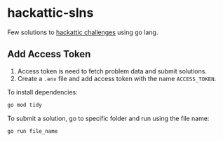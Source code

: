 # hackattic-slns

Few solutions to [hackattic challenges](https://hackattic.com/challenges) using go lang.

## Add Access Token

1. Access token is need to fetch problem data and submit solutions.
2. Create a `.env` file and add access token with the name `ACCESS_TOKEN`.

To install dependencies:

```bash
go mod tidy
```

To submit a solution, go to specific folder and run using the file name:

```bash
go run file_name
```
